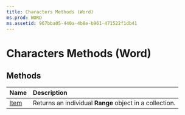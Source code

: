 ```yaml
---
title: Characters Methods (Word)
ms.prod: WORD
ms.assetid: 967bba05-440a-4b8e-b961-471522f1db41
---
```



# Characters Methods (Word)

## Methods



|**Name**|**Description**|
|:-----|:-----|
|[Item](characters-item-method-word.md)|Returns an individual  **Range** object in a collection.|

